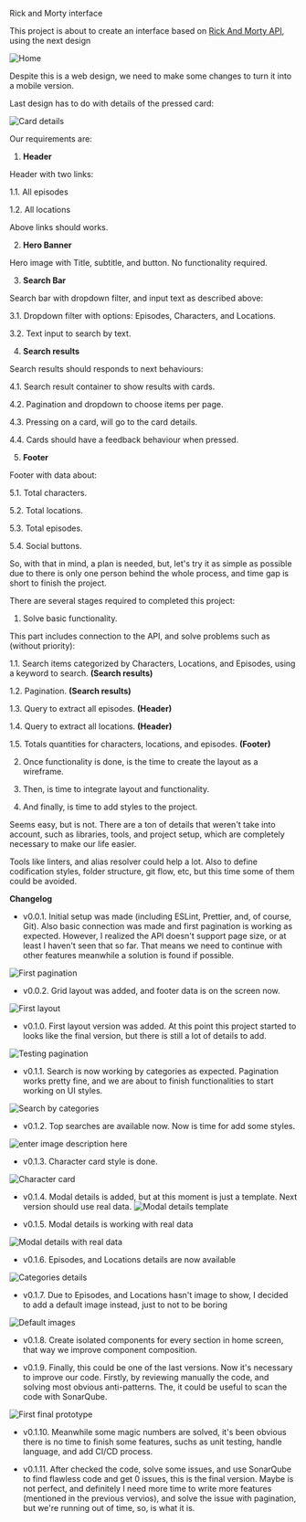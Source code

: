   

Rick and Morty interface

  

This project is about to create an interface based on [Rick And Morty API](https://rickandmortyapi.com/), using the next design

![Home](https://i.ibb.co/3fwSqJW/home.png)

Despite this is a web design, we need to make some changes to turn it into a mobile version.

Last design has to do with details of the pressed card:

![Card details](https://i.ibb.co/PhNhbbt/profile.png)

  

Our requirements are:

  

1.  **Header**

Header with two links:

1.1. All episodes

1.2. All locations

Above links should works.

2.  **Hero Banner**

Hero image with Title, subtitle, and button. No functionality required.

3.  **Search Bar**

Search bar with dropdown filter, and input text as described above:

3.1. Dropdown filter with options: Episodes, Characters, and Locations.

3.2. Text input to search by text.

4.  **Search results**

Search results should responds to next behaviours:

4.1. Search result container to show results with cards.

4.2. Pagination and dropdown to choose items per page.

4.3. Pressing on a card, will go to the card details.

4.4. Cards should have a feedback behaviour when pressed.

5.  **Footer**

Footer with data about:

5.1. Total characters.

5.2. Total locations.

5.3. Total episodes.

5.4. Social buttons.

  

So, with that in mind, a plan is needed, but, let's try it as simple as possible due to there is only one person behind the whole process, and time gap is short to finish the project.

  

There are several stages required to completed this project:

  

1. Solve basic functionality.

This part includes connection to the API, and solve problems such as (without priority):

1.1. Search items categorized by Characters, Locations, and Episodes, using a keyword to search. **(Search results)**

1.2. Pagination. **(Search results)**

1.3. Query to extract all episodes. **(Header)**

1.4. Query to extract all locations. **(Header)**

1.5. Totals quantities for characters, locations, and episodes. **(Footer)**

2. Once functionality is done, is the time to create the layout as a wireframe.

3. Then, is time to integrate layout and functionality.

4. And finally, is time to add styles to the project.

  

Seems easy, but is not. There are a ton of details that weren't take into account, such as libraries, tools, and project setup, which are completely necessary to make our life easier.

  

Tools like linters, and alias resolver could help a lot. Also to define codification styles, folder structure, git flow, etc, but this time some of them could be avoided.

  

**Changelog**

  

- v0.0.1. Initial setup was made (including ESLint, Prettier, and, of course, Git). Also basic connection was made and first pagination is working as expected. However, I realized the API doesn't support page size, or at least I haven't seen that so far. That means we need to continue with other features meanwhile a solution is found if possible.

![First pagination](https://i.ibb.co/wcLL5yT/firstloadandpagination.gif)

- v0.0.2. Grid layout was added, and footer data is on the screen now.

  

![First layout](https://i.ibb.co/Y8kN9bP/footer-data.png)

- v0.1.0. First layout version was added. At this point this project started to looks like the final version, but there is still a lot of details to add.

  

![Testing pagination](https://i.ibb.co/LP4G0V8/basiclayout.png)

  

- v0.1.1. Search is now working by categories as expected. Pagination works pretty fine, and we are about to finish functionalities to start working on UI styles.

  

![Search by categories](https://i.ibb.co/x7H4fZW/search-by-categories.gif)

  

- v0.1.2. Top searches are available now. Now is time for add some styles.

  

![enter image description here](https://i.ibb.co/WHy8JR1/top-searches.gif)

 - v0.1.3. Character card style is done.

![Character card](https://i.ibb.co/0DmQwC5/character-card.png)

 - v0.1.4. Modal details is added, but at this moment is just a template. Next version should use real data.
![Modal details template](https://i.ibb.co/TgDKY4p/modal-template.gif)

 - v0.1.5. Modal details is working with real data

![Modal details with real data](https://i.ibb.co/dMP3Xpf/open-card-details.gif)

 - v0.1.6. Episodes, and Locations details are now available

![Categories details](https://i.ibb.co/Fqr3S7G/categories-details.gif)

 - v0.1.7. Due to Episodes, and Locations hasn't image to show, I decided to add a default image instead, just to not to be boring

![Default images](https://i.ibb.co/dBms0tw/default-episodes-locations-img.gif)

 - v0.1.8. Create isolated components for every section in home screen, that way we improve component composition.
 
 - v0.1.9. Finally, this could be one of the last versions. Now it's necessary to improve our code. Firstly, by reviewing manually the code, and solving most obvious anti-patterns. The, it could be useful to scan the code with SonarQube.

![First final prototype](https://i.postimg.cc/kM6xDGkF/final.png)

 - v0.1.10. Meanwhile some magic numbers are solved, it's been obvious there is no time to finish some features, suchs as unit testing, handle language, and add CI/CD process.

 - v0.1.11. After checked the code, solve some issues, and use SonarQube to find flawless code and get 0 issues, this is the final version. Maybe is not perfect, and definitely I need more time to write more features (mentioned in the previous vervios), and solve the issue with pagination, but we're running out of time, so, is what it is.
